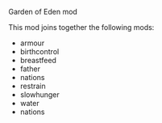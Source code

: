 Garden of Eden mod

This mod joins together the following mods:
- armour
- birthcontrol
- breastfeed
- father
- nations
- restrain
- slowhunger
- water
- nations
